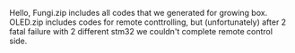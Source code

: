 Hello, Fungi.zip includes all codes that we generated for growing box. OLED.zip includes codes for remote conttrolling, but (unfortunately) after 2 fatal failure with 2 different stm32 we couldn't complete remote control side.
